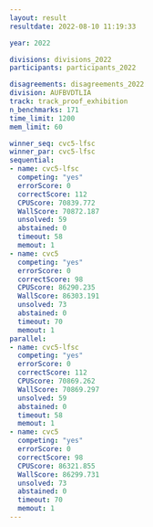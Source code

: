 ```yaml
---
layout: result
resultdate: 2022-08-10 11:19:33

year: 2022

divisions: divisions_2022
participants: participants_2022

disagreements: disagreements_2022
division: AUFBVDTLIA
track: track_proof_exhibition
n_benchmarks: 171
time_limit: 1200
mem_limit: 60

winner_seq: cvc5-lfsc
winner_par: cvc5-lfsc
sequential:
- name: cvc5-lfsc
  competing: "yes"
  errorScore: 0
  correctScore: 112
  CPUScore: 70839.772
  WallScore: 70872.187
  unsolved: 59
  abstained: 0
  timeout: 58
  memout: 1
- name: cvc5
  competing: "yes"
  errorScore: 0
  correctScore: 98
  CPUScore: 86290.235
  WallScore: 86303.191
  unsolved: 73
  abstained: 0
  timeout: 70
  memout: 1
parallel:
- name: cvc5-lfsc
  competing: "yes"
  errorScore: 0
  correctScore: 112
  CPUScore: 70869.262
  WallScore: 70869.297
  unsolved: 59
  abstained: 0
  timeout: 58
  memout: 1
- name: cvc5
  competing: "yes"
  errorScore: 0
  correctScore: 98
  CPUScore: 86321.855
  WallScore: 86299.731
  unsolved: 73
  abstained: 0
  timeout: 70
  memout: 1
---
```

